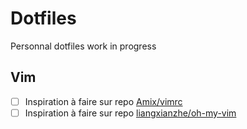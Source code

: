 Dotfiles
====

Personnal dotfiles work in progress

## Vim

- [ ] Inspiration à faire sur repo [Amix/vimrc](https://github.com/amix/vimrc)
- [ ] Inspiration à faire sur repo [liangxianzhe/oh-my-vim](https://github.com/amix/vimrc)

